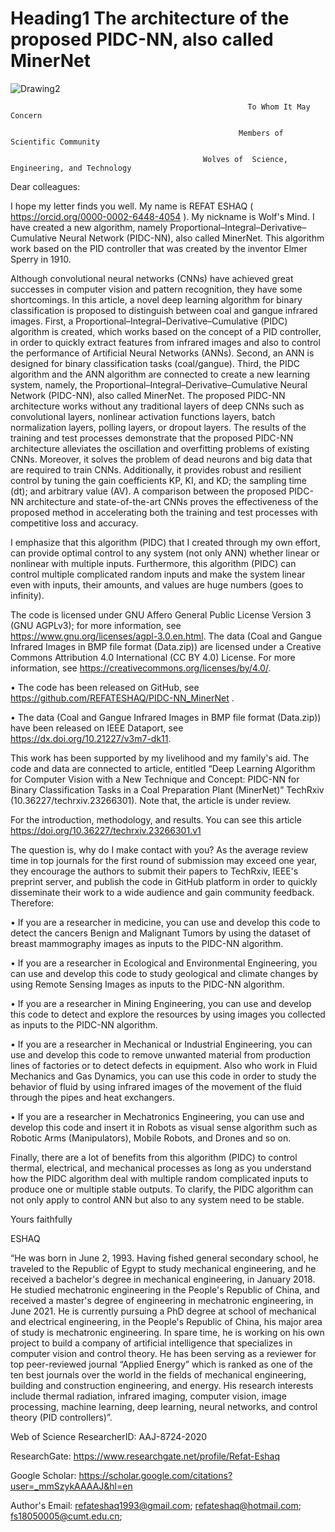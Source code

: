 # Heading1 **The architecture of the proposed PIDC-NN, also called **MinerNet****
![Drawing2](https://github.com/REFATESHAQ/PIDC-NN_MinerNet/assets/48349737/786c9f34-4955-4941-b4be-ec307a2fd08e)
          
                                                         
                                            
                                                         To Whom It May Concern

                                                       Members of Scientific Community

                                               Wolves of  Science, Engineering, and Technology

Dear colleagues:

 I hope my letter finds you well. My name is REFAT ESHAQ ( https://orcid.org/0000-0002-6448-4054 ). My nickname is Wolf's Mind. I have created a new algorithm, namely Proportional–Integral–Derivative–Cumulative Neural Network (PIDC-NN), also called MinerNet. This algorithm work based on the PID controller that was created by the inventor Elmer Sperry in 1910. 
 
Although convolutional neural networks (CNNs) have achieved great successes in computer vision and pattern recognition, they have some shortcomings. In this article, a novel deep learning algorithm for binary classification is proposed to distinguish between coal and gangue infrared images. First, a Proportional–Integral–Derivative–Cumulative (PIDC) algorithm  is created, which works based on the concept of a PID controller, in order to quickly extract features from infrared images and also to control the performance of Artificial Neural Networks (ANNs). Second, an ANN is designed for binary classification tasks (coal/gangue). Third, the PIDC algorithm and the ANN algorithm are connected to create a new learning system, namely, the Proportional–Integral–Derivative–Cumulative Neural Network (PIDC-NN), also called MinerNet. The proposed PIDC-NN architecture works without any traditional layers of deep CNNs such as convolutional layers, nonlinear activation functions layers, batch normalization layers, polling layers, or dropout layers. The results of the training and test processes demonstrate that the proposed PIDC-NN architecture alleviates the oscillation and overfitting problems of existing CNNs. Moreover, it solves the problem of dead neurons and big data that are required to train CNNs. Additionally, it provides robust and resilient control by tuning the gain coefficients KP, KI, and KD; the sampling time (dt); and arbitrary value (AV). A comparison between the proposed PIDC-NN architecture and state-of-the-art CNNs proves the effectiveness of the proposed method in accelerating both the training and test processes with competitive loss and accuracy.

I emphasize that this algorithm (PIDC) that I created through my own effort, can provide optimal control to any system (not only ANN) whether linear or nonlinear with multiple inputs. Furthermore, this algorithm (PIDC) can control multiple complicated random inputs and make the system linear even with inputs, their amounts, and values are huge numbers (goes to infinity).    

The code is licensed under GNU Affero General Public License Version 3 (GNU AGPLv3); for more information, see https://www.gnu.org/licenses/agpl-3.0.en.html. The data (Coal and Gangue Infrared Images in BMP file format (Data.zip)) are licensed under a Creative Commons Attribution 4.0 International (CC BY 4.0) License. For more information, see https://creativecommons.org/licenses/by/4.0/. 

•	The code has been released on GitHub, see https://github.com/REFATESHAQ/PIDC-NN_MinerNet .

•	The data (Coal and Gangue Infrared Images in BMP file format (Data.zip)) have been released on IEEE Dataport, see https://dx.doi.org/10.21227/v3m7-dk11.

This work has been supported by my livelihood and my family's aid. The code and data are connected to article, entitled “Deep Learning Algorithm for Computer Vision with a New Technique and Concept: PIDC-NN for Binary Classification Tasks in a Coal Preparation Plant (MinerNet)” TechRxiv (10.36227/techrxiv.23266301). Note that, the article is under review. 

For the introduction, methodology, and results. You can see this article https://doi.org/10.36227/techrxiv.23266301.v1 

The question is, why do I make contact with you? 
As the average review time in top journals for the first round of submission may exceed one year, they encourage the authors to submit their papers to TechRxiv, IEEE's preprint server, and publish the code in GitHub platform in order to quickly disseminate their work to a wide audience and gain community feedback. Therefore: 

•	If you are a researcher in medicine, you can use and develop this code to detect the cancers Benign and Malignant Tumors by using the dataset of breast mammography images as inputs to the PIDC-NN algorithm.

•	If you are a researcher in Ecological and Environmental Engineering, you can use and develop this code to study geological and climate changes by using Remote Sensing Images as inputs to the PIDC-NN algorithm.

•	If you are a researcher in Mining Engineering,   you can use and develop this code to detect and explore the resources by using images you collected as inputs to the PIDC-NN algorithm.

•	If you are a researcher in Mechanical or Industrial Engineering, you can use and develop this code to remove unwanted material from production lines of factories or to detect defects in equipment. Also who work in Fluid Mechanics and Gas Dynamics, you can use this code in order to study the behavior of fluid by using infrared images of the movement of the fluid through the pipes and heat exchangers.

•	If you are a researcher in Mechatronics Engineering, you can use and develop this code and insert it in Robots as visual sense algorithm such as Robotic Arms (Manipulators), Mobile Robots, and Drones and so on. 

Finally, there are a lot of benefits from this algorithm (PIDC) to control thermal, electrical, and mechanical processes as long as you understand how the PIDC algorithm deal with multiple random complicated inputs to produce one or multiple stable outputs. To clarify, the PIDC algorithm can not only apply to control ANN but also to any system need to be stable.

Yours faithfully

ESHAQ

“He was born in June 2, 1993. Having fished general secondary school, he traveled to the Republic of Egypt to study mechanical engineering, and he received a bachelor's degree in mechanical engineering, in January 2018. He studied mechatronic engineering in the People's Republic of China, and received a master's degree of engineering in mechatronic engineering, in June 2021.  He is currently pursuing a PhD degree at school of mechanical and electrical engineering,  in the People's Republic of China, his major area of study is mechatronic engineering. In spare time, he is working on his own project to build a company of artificial intelligence that specializes in computer vision and control theory. He has been serving as a reviewer for top peer-reviewed journal “Applied Energy” which is ranked as one of the ten best journals over the world in the fields of mechanical engineering, building and construction engineering, and energy. His research interests include thermal radiation, infrared imaging, computer vision, image processing, machine learning, deep learning, neural networks, and control theory (PID controllers)”.

Web of Science ResearcherID: AAJ-8724-2020

ResearchGate: https://www.researchgate.net/profile/Refat-Eshaq

Google Scholar: https://scholar.google.com/citations?user=_mmSzykAAAAJ&hl=en

Author's Email: refateshaq1993@gmail.com;  refateshaq@hotmail.com;  fs18050005@cumt.edu.cn; 
